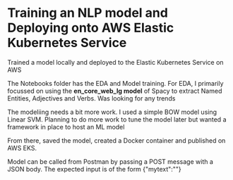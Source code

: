 # Training an NLP model and Deploying onto AWS Elastic Kubernetes Service

Trained a model locally and deployed  to the Elastic Kubernetes Service on AWS

The Notebooks folder has the EDA and Model training. For EDA, I primarily focussed on using the **en_core_web_lg model** of Spacy to extract Named Entities, Adjectives and Verbs. Was looking for any trends

The modeliing needs a bit more work. I used a simple BOW model using Linear SVM. Planning to do more work to tune the model later but wanted a framework in place to host an ML model

From there, saved the model, created a Docker container and published on AWS EKS. 

Model can be called from Postman by passing a POST message with a JSON body.
The expected input is of the form {"mytext":"<TEXT FOR WHICH SENTIMENT IS NEEDED>"}
